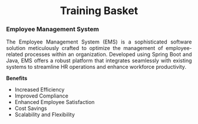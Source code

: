 <h1 align = "center"> Training Basket  </h1>
<h3> Employee Management System </h3>
<p align = "justify">
The Employee Management System (EMS) is a sophisticated software solution meticulously crafted to optimize the management of employee-related processes within an organization. Developed using Spring Boot and Java, EMS offers a robust platform that integrates seamlessly with existing systems to streamline HR operations and enhance workforce productivity.

<B> Benefits </B>
- Increased Efficiency
- Improved Compliance
- Enhanced Employee Satisfaction
- Cost Savings
- Scalability and Flexibility
